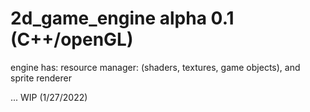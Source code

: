 # 2d_game_engine alpha 0.1 (C++/openGL)

engine has:
  resource manager: (shaders, textures, game objects),
  and sprite renderer

... WIP (1/27/2022)
